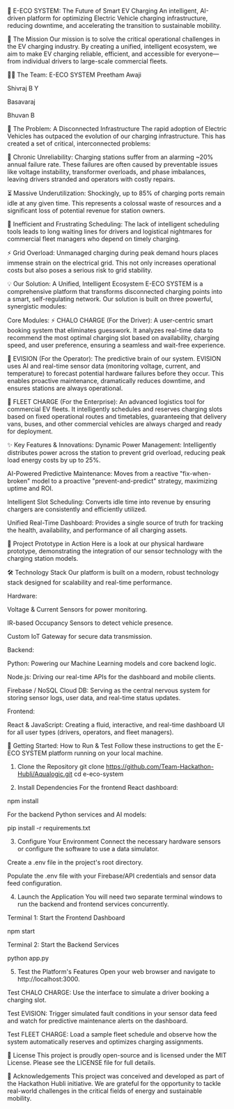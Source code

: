 🚗 E-ECO SYSTEM: The Future of Smart EV Charging
An intelligent, AI-driven platform for optimizing Electric Vehicle charging infrastructure, reducing downtime, and accelerating the transition to sustainable mobility.

🚀 The Mission
Our mission is to solve the critical operational challenges in the EV charging industry. By creating a unified, intelligent ecosystem, we aim to make EV charging reliable, efficient, and accessible for everyone—from individual drivers to large-scale commercial fleets.

🧑‍💻 The Team: E-ECO SYSTEM
Preetham Awaji

Shivraj B Y

Basavaraj

Bhuvan B

🔎 The Problem: A Disconnected Infrastructure
The rapid adoption of Electric Vehicles has outpaced the evolution of our charging infrastructure. This has created a set of critical, interconnected problems:

🔌 Chronic Unreliability: Charging stations suffer from an alarming ~20% annual failure rate. These failures are often caused by preventable issues like voltage instability, transformer overloads, and phase imbalances, leaving drivers stranded and operators with costly repairs.

⏳ Massive Underutilization: Shockingly, up to 85% of charging ports remain idle at any given time. This represents a colossal waste of resources and a significant loss of potential revenue for station owners.

🔄 Inefficient and Frustrating Scheduling: The lack of intelligent scheduling tools leads to long waiting lines for drivers and logistical nightmares for commercial fleet managers who depend on timely charging.

⚡ Grid Overload: Unmanaged charging during peak demand hours places immense strain on the electrical grid. This not only increases operational costs but also poses a serious risk to grid stability.

💡 Our Solution: A Unified, Intelligent Ecosystem
E-ECO SYSTEM is a comprehensive platform that transforms disconnected charging points into a smart, self-regulating network. Our solution is built on three powerful, synergistic modules:

Core Modules:
⚡ CHALO CHARGE (For the Driver):
A user-centric smart booking system that eliminates guesswork. It analyzes real-time data to recommend the most optimal charging slot based on availability, charging speed, and user preference, ensuring a seamless and wait-free experience.

🧠 EVISION (For the Operator):
The predictive brain of our system. EVISION uses AI and real-time sensor data (monitoring voltage, current, and temperature) to forecast potential hardware failures before they occur. This enables proactive maintenance, dramatically reduces downtime, and ensures stations are always operational.

🚚 FLEET CHARGE (For the Enterprise):
An advanced logistics tool for commercial EV fleets. It intelligently schedules and reserves charging slots based on fixed operational routes and timetables, guaranteeing that delivery vans, buses, and other commercial vehicles are always charged and ready for deployment.

✨ Key Features & Innovations:
Dynamic Power Management: Intelligently distributes power across the station to prevent grid overload, reducing peak load energy costs by up to 25%.

AI-Powered Predictive Maintenance: Moves from a reactive "fix-when-broken" model to a proactive "prevent-and-predict" strategy, maximizing uptime and ROI.

Intelligent Slot Scheduling: Converts idle time into revenue by ensuring chargers are consistently and efficiently utilized.

Unified Real-Time Dashboard: Provides a single source of truth for tracking the health, availability, and performance of all charging assets.

📸 Project Prototype in Action
Here is a look at our physical hardware prototype, demonstrating the integration of our sensor technology with the charging station models.

🛠️ Technology Stack
Our platform is built on a modern, robust technology stack designed for scalability and real-time performance.

Hardware:

Voltage & Current Sensors for power monitoring.

IR-based Occupancy Sensors to detect vehicle presence.

Custom IoT Gateway for secure data transmission.

Backend:

Python: Powering our Machine Learning models and core backend logic.

Node.js: Driving our real-time APIs for the dashboard and mobile clients.

Firebase / NoSQL Cloud DB: Serving as the central nervous system for storing sensor logs, user data, and real-time status updates.

Frontend:

React & JavaScript: Creating a fluid, interactive, and real-time dashboard UI for all user types (drivers, operators, and fleet managers).

🚀 Getting Started: How to Run & Test
Follow these instructions to get the E-ECO SYSTEM platform running on your local machine.

1. Clone the Repository
git clone https://github.com/Team-Hackathon-Hubli/Aqualogic.git
cd e-eco-system

2. Install Dependencies
For the frontend React dashboard:

npm install

For the backend Python services and AI models:

pip install -r requirements.txt

3. Configure Your Environment
Connect the necessary hardware sensors or configure the software to use a data simulator.

Create a .env file in the project's root directory.

Populate the .env file with your Firebase/API credentials and sensor data feed configuration.

4. Launch the Application
You will need two separate terminal windows to run the backend and frontend services concurrently.

Terminal 1: Start the Frontend Dashboard

npm start

Terminal 2: Start the Backend Services

python app.py

5. Test the Platform's Features
Open your web browser and navigate to http://localhost:3000.

Test CHALO CHARGE: Use the interface to simulate a driver booking a charging slot.

Test EVISION: Trigger simulated fault conditions in your sensor data feed and watch for predictive maintenance alerts on the dashboard.

Test FLEET CHARGE: Load a sample fleet schedule and observe how the system automatically reserves and optimizes charging assignments.

📜 License
This project is proudly open-source and is licensed under the MIT License. Please see the LICENSE file for full details.

🙌 Acknowledgements
This project was conceived and developed as part of the Hackathon Hubli initiative. We are grateful for the opportunity to tackle real-world challenges in the critical fields of energy and sustainable mobility.
